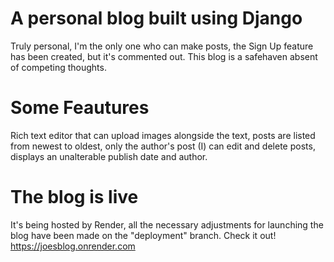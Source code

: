 # A personal blog built using Django
Truly personal, I'm the only one who can make posts, the Sign Up feature has been created, but it's commented out. This blog is a safehaven absent of competing thoughts.

# Some Feautures
Rich text editor that can upload images alongside the text, posts are listed from newest to oldest, only the author's post (I) can edit and delete posts, displays an unalterable publish date and author.

# The blog is live
It's being hosted by Render, all the necessary adjustments for launching the blog have been made on the "deployment" branch. Check it out! https://joesblog.onrender.com
